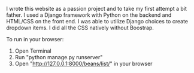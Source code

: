 I wrote this website as a passion project and to take my first attempt a bit father.
I used a Django framework with Python on the backend and HTML/CSS on the front end. I was
able to utilize Django choices to create dropdown items. I did all the CSS natively without Boostrap.

To run in your browser:
1. Open Terminal
2. Run "python manage.py runserver"
3. Open "http://127.0.0.1:8000/beans/list/" in your browser
